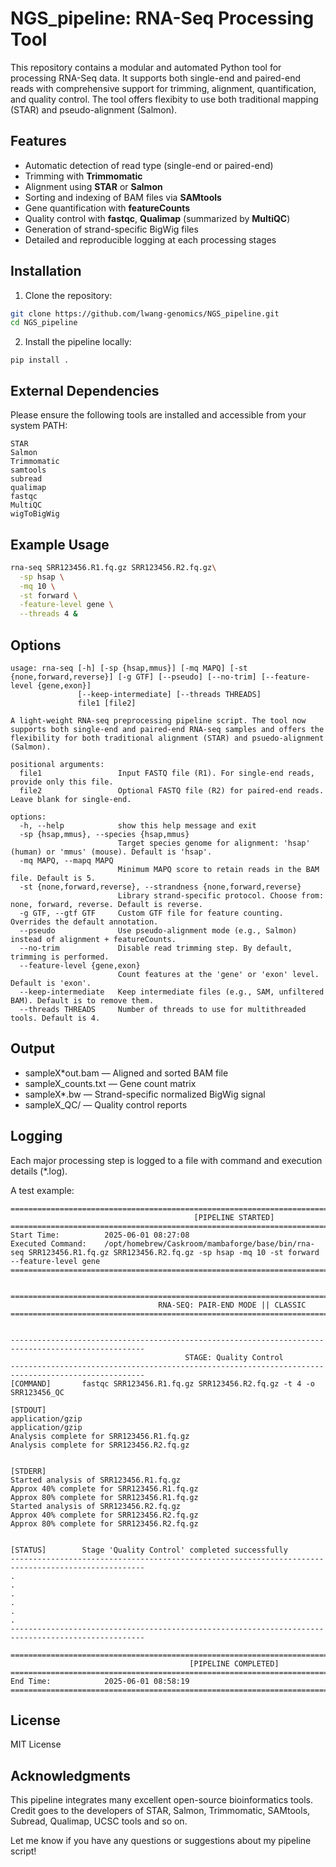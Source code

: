 # NGS_pipeline: RNA-Seq Processing Tool

This repository contains a modular and automated Python tool for processing RNA-Seq data. It supports both single-end and paired-end reads with comprehensive support for trimming, alignment, quantification, and quality control. The tool offers flexibity to use both traditional mapping (STAR) and pseudo-alignment (Salmon).

## Features

- Automatic detection of read type (single-end or paired-end)  
- Trimming with **Trimmomatic**  
- Alignment using **STAR** or **Salmon**  
- Sorting and indexing of BAM files via **SAMtools**  
- Gene quantification with **featureCounts**   
- Quality control with **fastqc**, **Qualimap** (summarized by **MultiQC**) 
- Generation of strand-specific BigWig files  
- Detailed and reproducible logging at each processing stages 

## Installation

1. Clone the repository:

```bash
git clone https://github.com/lwang-genomics/NGS_pipeline.git
cd NGS_pipeline
```

2.  Install the pipeline locally:
```
pip install .
```
## External Dependencies

Please ensure the following tools are installed and accessible from your system PATH:

```text
STAR
Salmon
Trimmomatic
samtools
subread
qualimap
fastqc
MultiQC
wigToBigWig
```

## Example Usage

```bash
rna-seq SRR123456.R1.fq.gz SRR123456.R2.fq.gz\
  -sp hsap \
  -mq 10 \
  -st forward \
  -feature-level gene \
  --threads 4 &
```

## Options
```text
usage: rna-seq [-h] [-sp {hsap,mmus}] [-mq MAPQ] [-st {none,forward,reverse}] [-g GTF] [--pseudo] [--no-trim] [--feature-level {gene,exon}]
               [--keep-intermediate] [--threads THREADS]
               file1 [file2]

A light-weight RNA-seq preprocessing pipeline script. The tool now supports both single-end and paired-end RNA-seq samples and offers the flexibility for both traditional alignment (STAR) and psuedo-alignment (Salmon). 

positional arguments:
  file1                 Input FASTQ file (R1). For single-end reads, provide only this file.
  file2                 Optional FASTQ file (R2) for paired-end reads. Leave blank for single-end.

options:
  -h, --help            show this help message and exit
  -sp {hsap,mmus}, --species {hsap,mmus}
                        Target species genome for alignment: 'hsap' (human) or 'mmus' (mouse). Default is 'hsap'.
  -mq MAPQ, --mapq MAPQ
                        Minimum MAPQ score to retain reads in the BAM file. Default is 5.
  -st {none,forward,reverse}, --strandness {none,forward,reverse}
                        Library strand-specific protocol. Choose from: none, forward, reverse. Default is reverse.
  -g GTF, --gtf GTF     Custom GTF file for feature counting. Overrides the default annotation.
  --pseudo              Use pseudo-alignment mode (e.g., Salmon) instead of alignment + featureCounts.
  --no-trim             Disable read trimming step. By default, trimming is performed.
  --feature-level {gene,exon}
                        Count features at the 'gene' or 'exon' level. Default is 'exon'.
  --keep-intermediate   Keep intermediate files (e.g., SAM, unfiltered BAM). Default is to remove them.
  --threads THREADS     Number of threads to use for multithreaded tools. Default is 4.
```
## Output
- sampleX*out.bam — Aligned and sorted BAM file
- sampleX_counts.txt — Gene count matrix
- sampleX*.bw — Strand-specific normalized BigWig signal
- sampleX_QC/ — Quality control reports

## Logging

Each major processing step is logged to a file with command and execution details (\*.log).

A test example:
```text
====================================================================================================
                                         [PIPELINE STARTED]
====================================================================================================
Start Time:          2025-06-01 08:27:08
Executed Command:    /opt/homebrew/Caskroom/mambaforge/base/bin/rna-seq SRR123456.R1.fq.gz SRR123456.R2.fq.gz -sp hsap -mq 10 -st forward --feature-level gene
====================================================================================================


====================================================================================================
                                 RNA-SEQ: PAIR-END MODE || CLASSIC
====================================================================================================


----------------------------------------------------------------------------------------------------
                                       STAGE: Quality Control
----------------------------------------------------------------------------------------------------
[COMMAND]       fastqc SRR123456.R1.fq.gz SRR123456.R2.fq.gz -t 4 -o SRR123456_QC

[STDOUT]
application/gzip
application/gzip
Analysis complete for SRR123456.R1.fq.gz
Analysis complete for SRR123456.R2.fq.gz


[STDERR]
Started analysis of SRR123456.R1.fq.gz
Approx 40% complete for SRR123456.R1.fq.gz
Approx 80% complete for SRR123456.R1.fq.gz
Started analysis of SRR123456.R2.fq.gz
Approx 40% complete for SRR123456.R2.fq.gz
Approx 80% complete for SRR123456.R2.fq.gz


[STATUS]        Stage 'Quality Control' completed successfully
----------------------------------------------------------------------------------------------------
.
.
.
.
.
.
----------------------------------------------------------------------------------------------------

====================================================================================================
                                        [PIPELINE COMPLETED]
====================================================================================================
End Time:            2025-06-01 08:58:19
====================================================================================================
```

## License

MIT License

## Acknowledgments

This pipeline integrates many excellent open-source bioinformatics tools. Credit goes to the developers of STAR, Salmon, Trimmomatic, SAMtools, Subread, Qualimap, UCSC tools and so on.


Let me know if you have any questions or suggestions about my pipeline script!



